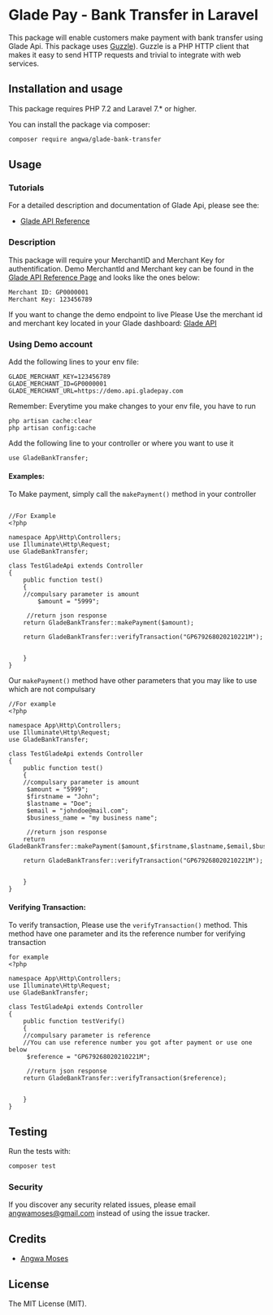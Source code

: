 # Glade Pay - Bank Transfer in Laravel

This package will enable customers make payment with bank transfer using Glade Api. This package uses [Guzzle](https://docs.guzzlephp.org/)).  Guzzle is a PHP HTTP client that makes it easy to send HTTP requests and trivial to integrate with web services.


## Installation and usage

This package requires PHP 7.2 and Laravel 7.* or higher.  

You can install the package via composer:

```bash
composer require angwa/glade-bank-transfer
```

## Usage

### Tutorials
For a detailed description and documentation of Glade Api, please see the:
- [Glade API Reference](https://developer.glade.ng/docs/#getting-started)


### Description
This package will require your MerchantID and Merchant Key for authentification. Demo MerchantId and Merchant key can be found in the [Glade API Reference Page](https://developer.glade.ng/docs/#getting-started) and looks like the ones below: 

```
Merchant ID: GP0000001
Merchant Key: 123456789
```

If you want to change the demo endpoint to live Please Use the merchant id and merchant key located in your Glade dashboard:
[Glade API ](https://developer.glade.ng/docs/#getting-started)

### Using Demo account
Add the following lines to your env file:
```
GLADE_MERCHANT_KEY=123456789
GLADE_MERCHANT_ID=GP0000001
GLADE_MERCHANT_URL=https://demo.api.gladepay.com
```

Remember: Everytime you make changes to your env file, you have to run 
```
php artisan cache:clear
php artisan config:cache
``` 
Add the following line to your controller or where you want to use it
```
use GladeBankTransfer;
```
#### Examples:
To Make payment, simply call the ```makePayment()``` method in your controller
```

//For Example
<?php

namespace App\Http\Controllers;
use Illuminate\Http\Request;
use GladeBankTransfer;

class TestGladeApi extends Controller
{
    public function test()
    {
    //compulsary parameter is amount
        $amount = "5999";
     
     //return json response
    return GladeBankTransfer::makePayment($amount);

    return GladeBankTransfer::verifyTransaction("GP679268020210221M");


    }
}

```

Our ```makePayment()``` method have other parameters that  you may like to use which are not compulsary
```
//For example
<?php

namespace App\Http\Controllers;
use Illuminate\Http\Request;
use GladeBankTransfer;

class TestGladeApi extends Controller
{
    public function test()
    {
    //compulsary parameter is amount
     $amount = "5999";
     $firstname = "John";
     $lastname = "Doe";
     $email = "johndoe@mail.com";
     $business_name = "my business name";

     //return json response 
    return GladeBankTransfer::makePayment($amount,$firstname,$lastname,$email,$business_name);

    return GladeBankTransfer::verifyTransaction("GP679268020210221M");


    }
}
```

#### Verifying Transaction:
To verify transaction, Please use the ```verifyTransaction()``` method.
This method have one parameter and its the reference number for verifying transaction
```
for example
<?php

namespace App\Http\Controllers;
use Illuminate\Http\Request;
use GladeBankTransfer;

class TestGladeApi extends Controller
{
    public function testVerify()
    {
    //compulsary parameter is reference
    //You can use reference number you got after payment or use one below
     $reference = "GP679268020210221M";

     //return json response    
    return GladeBankTransfer::verifyTransaction($reference);


    }
}
```  

## Testing

Run the tests with:

``` bash
composer test
```

### Security

If you discover any security related issues, please email angwamoses@gmail.com instead of using the issue tracker.

## Credits

- [Angwa Moses](https://github.com/angwa)


## License

The MIT License (MIT).

